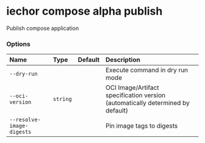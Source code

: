 # iechor compose alpha publish

<!---MARKER_GEN_START-->
Publish compose application

### Options

| Name                      | Type     | Default | Description                                                                    |
|:--------------------------|:---------|:--------|:-------------------------------------------------------------------------------|
| `--dry-run`               |          |         | Execute command in dry run mode                                                |
| `--oci-version`           | `string` |         | OCI Image/Artifact specification version (automatically determined by default) |
| `--resolve-image-digests` |          |         | Pin image tags to digests                                                      |


<!---MARKER_GEN_END-->

